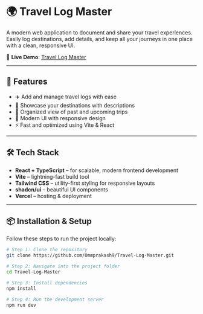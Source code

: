 # 🌍 Travel Log Master

A modern web application to document and share your travel experiences.  
Easily log destinations, add details, and keep all your journeys in one place with a clean, responsive UI.  

🔗 **Live Demo**: [Travel Log Master](https://travel-log-master.vercel.app)

---

## 🚀 Features

- ✈️ Add and manage travel logs with ease  
- 📸 Showcase your destinations with descriptions  
- 📅 Organized view of past and upcoming trips  
- 🎨 Modern UI with responsive design  
- ⚡ Fast and optimized using Vite & React  

---

## 🛠️ Tech Stack

- **React + TypeScript** – for scalable, modern frontend development  
- **Vite** – lightning-fast build tool  
- **Tailwind CSS** – utility-first styling for responsive layouts  
- **shadcn/ui** – beautiful UI components  
- **Vercel** – hosting & deployment  

---

## 📦 Installation & Setup

Follow these steps to run the project locally:

```bash
# Step 1: Clone the repository
git clone https://github.com/Ommprakash9/Travel-Log-Master.git

# Step 2: Navigate into the project folder
cd Travel-Log-Master

# Step 3: Install dependencies
npm install

# Step 4: Run the development server
npm run dev
